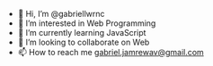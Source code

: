 - 👋 Hi, I’m @gabriellwrnc
- 👀 I’m interested in Web Programming
- 🌱 I’m currently learning JavaScript
- 💞️ I’m looking to collaborate on Web
- 📫 How to reach me gabriel.jamrewav@gmail.com

<!---
gabriellwrnc/gabriellwrnc is a ✨ special ✨ repository because its `README.md` (this file) appears on your GitHub profile.
You can click the Preview link to take a look at your changes.
--->
